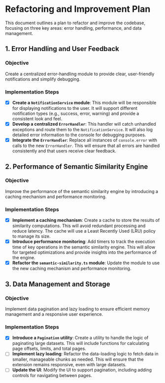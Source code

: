 # Refactoring and Improvement Plan

This document outlines a plan to refactor and improve the codebase, focusing on three key areas: error handling, performance, and data management.

## 1. Error Handling and User Feedback

### Objective
Create a centralized error-handling module to provide clear, user-friendly notifications and simplify debugging.

### Implementation Steps
- [x] **Create a `NotificationService` module**: This module will be responsible for displaying notifications to the user. It will support different notification types (e.g., success, error, warning) and provide a consistent look and feel.
- [x] **Develop a centralized `ErrorHandler`**: This handler will catch unhandled exceptions and route them to the `NotificationService`. It will also log detailed error information to the console for debugging purposes.
- [x] **Integrate the `ErrorHandler`**: Replace all instances of `console.error` with calls to the new `ErrorHandler`. This will ensure that all errors are handled consistently and that users receive clear feedback.

## 2. Performance of Semantic Similarity Engine

### Objective
Improve the performance of the semantic similarity engine by introducing a caching mechanism and performance monitoring.

### Implementation Steps
- [x] **Implement a caching mechanism**: Create a cache to store the results of similarity computations. This will avoid redundant processing and reduce latency. The cache will use a Least Recently Used (LRU) policy to manage its size.
- [x] **Introduce performance monitoring**: Add timers to track the execution time of key operations in the semantic similarity engine. This will allow for targeted optimizations and provide insights into the performance of the engine.
- [x] **Refactor the `semantic-similarity.ts` module**: Update the module to use the new caching mechanism and performance monitoring.

## 3. Data Management and Storage

### Objective
Implement data pagination and lazy loading to ensure efficient memory management and a responsive user experience.

### Implementation Steps
- [x] **Introduce a `Pagination` utility**: Create a utility to handle the logic of paginating large datasets. This will include functions for calculating page offsets, limits, and total pages.
- [ ] **Implement lazy loading**: Refactor the data-loading logic to fetch data in smaller, manageable chunks as needed. This will ensure that the extension remains responsive, even with large datasets.
- [ ] **Update the UI**: Modify the UI to support pagination, including adding controls for navigating between pages.